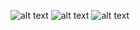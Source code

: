 
![alt text](https://github.com/boikoserhii/DevOps_online_Lviv_2020Q3Q4/blob/master/m2/task2.4/cluster.PNG)
![alt text](https://github.com/boikoserhii/DevOps_online_Lviv_2020Q3Q4/blob/master/m2/task2.4/task.PNG)
![alt text](https://github.com/boikoserhii/DevOps_online_Lviv_2020Q3Q4/blob/master/m2/task2.4/Apache.PNG) 
